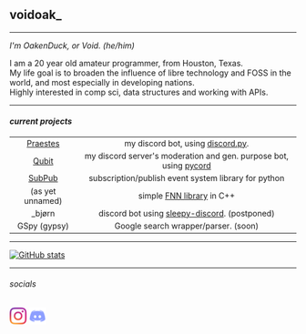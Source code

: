## voidoak_
----
*I'm OakenDuck, or Void. (he/him)*

I am a 20 year old amateur programmer, from Houston, Texas.\
My life goal is to broaden the influence of libre technology and FOSS in the world, and most especially in developing nations.\
Highly interested in comp sci, data structures and working with APIs.

----

#### *current projects*
|||
|:-:|:-:|
|[Praestes](https://github.com/voidoakenduck/Praestes)|my discord bot, using [discord.py](https://github.com/Rapptz/discord.py).|
|[Qubit](https://github.com/boolean-beans/qubit)|my discord server's moderation and gen. purpose bot, using [pycord](https://github.com/Pycord-Development/pycord)|
|[SubPub](https://github.com/voidoak/SubPub)|subscription/publish event system library for python|
|(as yet unnamed)|simple [FNN library](https://en.wikipedia.org/wiki/Feedforward_neural_network) in C++|
|\_bjørn|discord bot using [sleepy-discord](https://github.com/yourWaifu/sleepy-discord). (postponed)|
|GSpy (gypsy)|Google search wrapper/parser. (soon)|

----

[![GitHub stats](https://github-readme-stats.vercel.app/api?username=voidoak&show_icons=true&theme=highcontrast&count_private=true)](https://github.com/voidoak/)

----

###### _socials_
[<img src="assets/instagramtransparent.png" alt="instagram" width=30/>](https://instagram.com/void_ptr_?igshid=fu3o42p0rni1)
[<img src="assets/discord.png" alt="my discord" width=30/>](https://discord.gg/5d7BzA6pWa)
